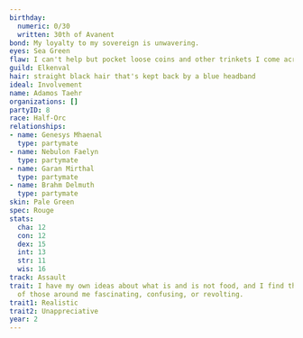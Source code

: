 ```yaml
---
birthday:
  numeric: 0/30
  written: 30th of Avanent
bond: My loyalty to my sovereign is unwavering.
eyes: Sea Green
flaw: I can't help but pocket loose coins and other trinkets I come across.
guild: Elkenval
hair: straight black hair that's kept back by a blue headband
ideal: Involvement
name: Adamos Taehr
organizations: []
partyID: 8
race: Half-Orc
relationships:
- name: Genesys Mhaenal
  type: partymate
- name: Nebulon Faelyn
  type: partymate
- name: Garan Mirthal
  type: partymate
- name: Brahm Delmuth
  type: partymate
skin: Pale Green
spec: Rouge
stats:
  cha: 12
  con: 12
  dex: 15
  int: 13
  str: 11
  wis: 16
track: Assault
trait: I have my own ideas about what is and is not food, and I find the eating habits
  of those around me fascinating, confusing, or revolting.
trait1: Realistic
trait2: Unappreciative
year: 2
---
```

